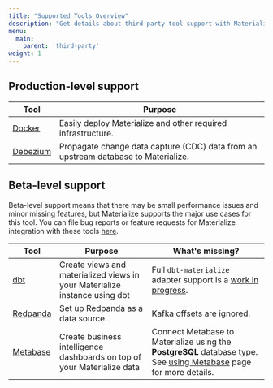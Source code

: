 ```yaml
---
title: "Supported Tools Overview"
description: "Get details about third-party tool support with Materialize"
menu:
  main:
    parent: 'third-party'
weight: 1
---
```


## Production-level support

| Tool | Purpose |
|------|---------|
| [Docker](/third-party/docker) | Easily deploy Materialize and other required infrastructure.
| [Debezium](/third-party/debezium) | Propagate change data capture (CDC) data from an upstream database to Materialize.


## Beta-level support

Beta-level support means that there may be small performance issues and minor missing features, but Materialize supports the major use cases for this tool. You can file bug reports or feature requests for Materialize integration with these tools [here](https://github.com/MaterializeInc/materialize).

| Tool                    | Purpose                                                                    | What's missing?                                                                                                            |
| ----------------------- | -------------------------------------------------------------------------- | -------------------------------------------------------------------------------------------------------------------------- |
| [dbt](/third-party/dbt) | Create views and materialized views in your Materialize instance using dbt | Full `dbt-materialize` adapter support is a [work in progress](https://github.com/MaterializeInc/materialize/issues/5462). |
| [Redpanda](/third-party/redpanda) | Set up Redpanda as a data source. | Kafka offsets are ignored.
| [Metabase](/third-party/metabase) | Create business intelligence dashboards on top of your Materialize data | Connect Metabase to Materialize using the **PostgreSQL** database type. See [using Metabase](/third-party/metabase) page for more details.

<!--
## Alpha-level support

Alpha-level support means that some of our community members have made this integration work, but we haven't tested it ourselves and can't guarantee its stability.

| Tool | Purpose | What's missing? |
|------|---------|---------|
-->
